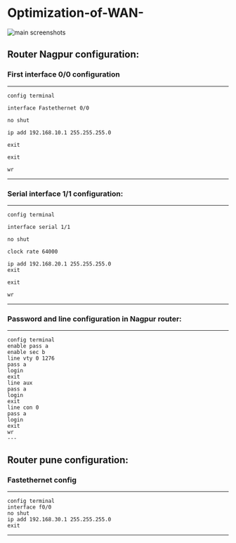 # Optimization-of-WAN-


![main screenshots](https://user-images.githubusercontent.com/43333447/50071490-c8f11900-0186-11e9-9160-430bb62ea1a7.png)

## Router Nagpur configuration:

### First interface 0/0 configuration

---

    config terminal

    interface Fastethernet 0/0

    no shut

    ip add 192.168.10.1 255.255.255.0

    exit

    exit

    wr 

---

### Serial interface 1/1 configuration:
---
    config terminal
  
    interface serial 1/1
   
    no shut 
   
    clock rate 64000
   
    ip add 192.168.20.1 255.255.255.0
    exit 
    
    exit 
    
    wr
    
   ---
   ### Password and line configuration in Nagpur router:
   ---
    config terminal 
    enable pass a
    enable sec b 
    line vty 0 1276
    pass a
    login
    exit 
    line aux 
    pass a
    login
    exit 
    line con 0 
    pass a
    login
    exit
    wr
    ---
  
   ## Router pune configuration:
 ### Fastethernet config
 ---
    config terminal
    interface f0/0
    no shut 
    ip add 192.168.30.1 255.255.255.0
    exit 
 ---
 
   
   
   
   
